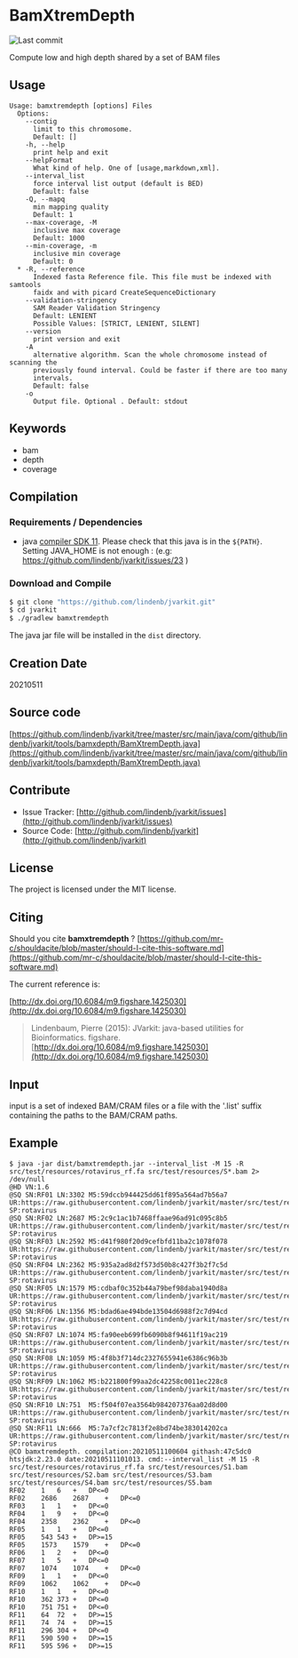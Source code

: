 # BamXtremDepth

![Last commit](https://img.shields.io/github/last-commit/lindenb/jvarkit.png)

Compute low and high depth shared by a set of BAM files


## Usage

```
Usage: bamxtremdepth [options] Files
  Options:
    --contig
      limit to this chromosome.
      Default: []
    -h, --help
      print help and exit
    --helpFormat
      What kind of help. One of [usage,markdown,xml].
    --interval_list
      force interval list output (default is BED)
      Default: false
    -Q, --mapq
      min mapping quality
      Default: 1
    --max-coverage, -M
      inclusive max coverage
      Default: 1000
    --min-coverage, -m
      inclusive min coverage
      Default: 0
  * -R, --reference
      Indexed fasta Reference file. This file must be indexed with samtools 
      faidx and with picard CreateSequenceDictionary
    --validation-stringency
      SAM Reader Validation Stringency
      Default: LENIENT
      Possible Values: [STRICT, LENIENT, SILENT]
    --version
      print version and exit
    -A
      alternative algorithm. Scan the whole chromosome instead of scanning the 
      previously found interval. Could be faster if there are too many 
      intervals. 
      Default: false
    -o
      Output file. Optional . Default: stdout

```


## Keywords

 * bam
 * depth
 * coverage


## Compilation

### Requirements / Dependencies

* java [compiler SDK 11](https://jdk.java.net/11/). Please check that this java is in the `${PATH}`. Setting JAVA_HOME is not enough : (e.g: https://github.com/lindenb/jvarkit/issues/23 )


### Download and Compile

```bash
$ git clone "https://github.com/lindenb/jvarkit.git"
$ cd jvarkit
$ ./gradlew bamxtremdepth
```

The java jar file will be installed in the `dist` directory.


## Creation Date

20210511

## Source code 

[https://github.com/lindenb/jvarkit/tree/master/src/main/java/com/github/lindenb/jvarkit/tools/bamxdepth/BamXtremDepth.java](https://github.com/lindenb/jvarkit/tree/master/src/main/java/com/github/lindenb/jvarkit/tools/bamxdepth/BamXtremDepth.java)


## Contribute

- Issue Tracker: [http://github.com/lindenb/jvarkit/issues](http://github.com/lindenb/jvarkit/issues)
- Source Code: [http://github.com/lindenb/jvarkit](http://github.com/lindenb/jvarkit)

## License

The project is licensed under the MIT license.

## Citing

Should you cite **bamxtremdepth** ? [https://github.com/mr-c/shouldacite/blob/master/should-I-cite-this-software.md](https://github.com/mr-c/shouldacite/blob/master/should-I-cite-this-software.md)

The current reference is:

[http://dx.doi.org/10.6084/m9.figshare.1425030](http://dx.doi.org/10.6084/m9.figshare.1425030)

> Lindenbaum, Pierre (2015): JVarkit: java-based utilities for Bioinformatics. figshare.
> [http://dx.doi.org/10.6084/m9.figshare.1425030](http://dx.doi.org/10.6084/m9.figshare.1425030)


## Input

input is a set of indexed BAM/CRAM files or a file with the '.list' suffix containing the paths to the BAM/CRAM paths.

## Example

```
$ java -jar dist/bamxtremdepth.jar --interval_list -M 15 -R src/test/resources/rotavirus_rf.fa src/test/resources/S*.bam 2> /dev/null 
@HD	VN:1.6
@SQ	SN:RF01	LN:3302	M5:59dccb944425dd61f895a564ad7b56a7	UR:https://raw.githubusercontent.com/lindenb/jvarkit/master/src/test/resources/rotavirus_rf.fa	SP:rotavirus
@SQ	SN:RF02	LN:2687	M5:2c9c1ac1b7468ffaae96ad91c095c8b5	UR:https://raw.githubusercontent.com/lindenb/jvarkit/master/src/test/resources/rotavirus_rf.fa	SP:rotavirus
@SQ	SN:RF03	LN:2592	M5:d41f980f20d9cefbfd11ba2c1078f078	UR:https://raw.githubusercontent.com/lindenb/jvarkit/master/src/test/resources/rotavirus_rf.fa	SP:rotavirus
@SQ	SN:RF04	LN:2362	M5:935a2ad8d2f573d50b8c427f3b2f7c5d	UR:https://raw.githubusercontent.com/lindenb/jvarkit/master/src/test/resources/rotavirus_rf.fa	SP:rotavirus
@SQ	SN:RF05	LN:1579	M5:cdbaf0c352b44a79bef98daba1940d8a	UR:https://raw.githubusercontent.com/lindenb/jvarkit/master/src/test/resources/rotavirus_rf.fa	SP:rotavirus
@SQ	SN:RF06	LN:1356	M5:bdad6ae494bde13504d6988f2c7d94cd	UR:https://raw.githubusercontent.com/lindenb/jvarkit/master/src/test/resources/rotavirus_rf.fa	SP:rotavirus
@SQ	SN:RF07	LN:1074	M5:fa90eeb699fb6090b8f94611f19ac219	UR:https://raw.githubusercontent.com/lindenb/jvarkit/master/src/test/resources/rotavirus_rf.fa	SP:rotavirus
@SQ	SN:RF08	LN:1059	M5:4f8b3f714dc2327655941e6386c96b3b	UR:https://raw.githubusercontent.com/lindenb/jvarkit/master/src/test/resources/rotavirus_rf.fa	SP:rotavirus
@SQ	SN:RF09	LN:1062	M5:b221800f99aa2dc42258c0011ec228c8	UR:https://raw.githubusercontent.com/lindenb/jvarkit/master/src/test/resources/rotavirus_rf.fa	SP:rotavirus
@SQ	SN:RF10	LN:751	M5:f504f07ea3564b984207376aa02d8d00	UR:https://raw.githubusercontent.com/lindenb/jvarkit/master/src/test/resources/rotavirus_rf.fa	SP:rotavirus
@SQ	SN:RF11	LN:666	M5:7a7cf2c7813f2e8bd74be383014202ca	UR:https://raw.githubusercontent.com/lindenb/jvarkit/master/src/test/resources/rotavirus_rf.fa	SP:rotavirus
@CO	bamxtremdepth. compilation:20210511100604 githash:47c5dc0 htsjdk:2.23.0 date:20210511101013. cmd:--interval_list -M 15 -R src/test/resources/rotavirus_rf.fa src/test/resources/S1.bam src/test/resources/S2.bam src/test/resources/S3.bam src/test/resources/S4.bam src/test/resources/S5.bam
RF02	1	6	+	DP<=0
RF02	2686	2687	+	DP<=0
RF03	1	1	+	DP<=0
RF04	1	9	+	DP<=0
RF04	2358	2362	+	DP<=0
RF05	1	1	+	DP<=0
RF05	543	543	+	DP>=15
RF05	1573	1579	+	DP<=0
RF06	1	2	+	DP<=0
RF07	1	5	+	DP<=0
RF07	1074	1074	+	DP<=0
RF09	1	1	+	DP<=0
RF09	1062	1062	+	DP<=0
RF10	1	1	+	DP<=0
RF10	362	373	+	DP<=0
RF10	751	751	+	DP<=0
RF11	64	72	+	DP>=15
RF11	74	74	+	DP>=15
RF11	296	304	+	DP<=0
RF11	590	590	+	DP>=15
RF11	595	596	+	DP>=15

```


